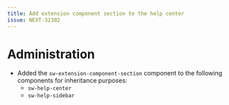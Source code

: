 ```yaml
---
title: Add extension component section to the help center
issue: NEXT-32302
---
```

# Administration
* Added the `sw-extension-component-section` component to the following components for inheritance purposes:
    * `sw-help-center`
    * `sw-help-sidebar`
